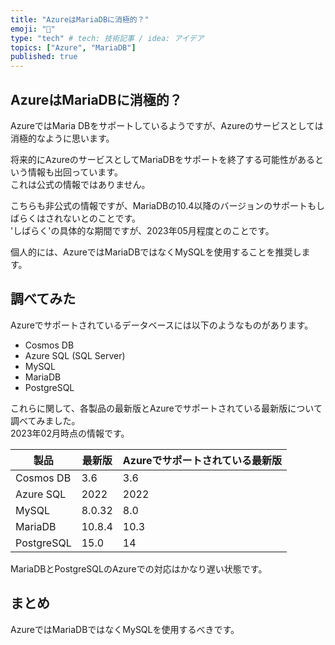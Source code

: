 ```yaml
---
title: "AzureはMariaDBに消極的？"
emoji: "🍣"
type: "tech" # tech: 技術記事 / idea: アイデア
topics: ["Azure", "MariaDB"]
published: true
---
```


## AzureはMariaDBに消極的？

AzureではMaria DBをサポートしているようですが、Azureのサービスとしては消極的なように思います。  

将来的にAzureのサービスとしてMariaDBをサポートを終了する可能性があるという情報も出回っています。  
これは公式の情報ではありません。  

こちらも非公式の情報ですが、MariaDBの10.4以降のバージョンのサポートもしばらくはされないとのことです。  
'しばらく'の具体的な期間ですが、2023年05月程度とのことです。  

個人的には、AzureではMariaDBではなくMySQLを使用することを推奨します。  

## 調べてみた

Azureでサポートされているデータベースには以下のようなものがあります。  

- Cosmos DB
- Azure SQL (SQL Server)
- MySQL
- MariaDB
- PostgreSQL

これらに関して、各製品の最新版とAzureでサポートされている最新版について調べてみました。  
2023年02月時点の情報です。  

| 製品 | 最新版 | Azureでサポートされている最新版 |
| ---- | ---- | ---- |
| Cosmos DB | 3.6 | 3.6 |
| Azure SQL | 2022 | 2022 |
| MySQL | 8.0.32 | 8.0 |
| MariaDB | 10.8.4 | 10.3 |
| PostgreSQL | 15.0 | 14 |

MariaDBとPostgreSQLのAzureでの対応はかなり遅い状態です。  

## まとめ

AzureではMariaDBではなくMySQLを使用するべきです。  
